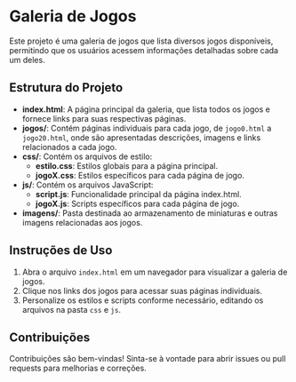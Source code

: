 # Galeria de Jogos

Este projeto é uma galeria de jogos que lista diversos jogos disponíveis, permitindo que os usuários acessem informações detalhadas sobre cada um deles.

## Estrutura do Projeto

- **index.html**: A página principal da galeria, que lista todos os jogos e fornece links para suas respectivas páginas.
- **jogos/**: Contém páginas individuais para cada jogo, de `jogo0.html` a `jogo20.html`, onde são apresentadas descrições, imagens e links relacionados a cada jogo.
- **css/**: Contém os arquivos de estilo:
  - **estilo.css**: Estilos globais para a página principal.
  - **jogoX.css**: Estilos específicos para cada página de jogo.
- **js/**: Contém os arquivos JavaScript:
  - **script.js**: Funcionalidade principal da página index.html.
  - **jogoX.js**: Scripts específicos para cada página de jogo.
- **imagens/**: Pasta destinada ao armazenamento de miniaturas e outras imagens relacionadas aos jogos.

## Instruções de Uso

1. Abra o arquivo `index.html` em um navegador para visualizar a galeria de jogos.
2. Clique nos links dos jogos para acessar suas páginas individuais.
3. Personalize os estilos e scripts conforme necessário, editando os arquivos na pasta `css` e `js`.

## Contribuições

Contribuições são bem-vindas! Sinta-se à vontade para abrir issues ou pull requests para melhorias e correções.